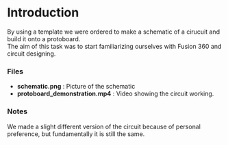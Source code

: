 # Introduction
By using a template we were ordered to make a schematic of a cirucuit and build it onto a protoboard.    
The aim of this task was to start familiarizing ourselves with Fusion 360 and circuit designing.

### Files
+ **schematic.png** : Picture of the schematic
+ **protoboard_demonstration.mp4** : Video showing the circuit working.

### Notes
We made a slight different version of the circuit because of personal preference, but fundamentally it is still the same. 
